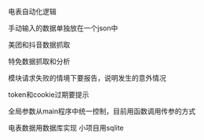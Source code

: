 电表自动化逻辑

手动输入的数据单独放在一个json中

美团和抖音数据抓取

特免数据抓取和分析

模块请求失败的情境下要报告，说明发生的意外情况

token和cookie过期要提示

全局参数从main程序中统一控制，目前用函数调用传参的方式


电表数据用数据库实现
小项目用sqlite

